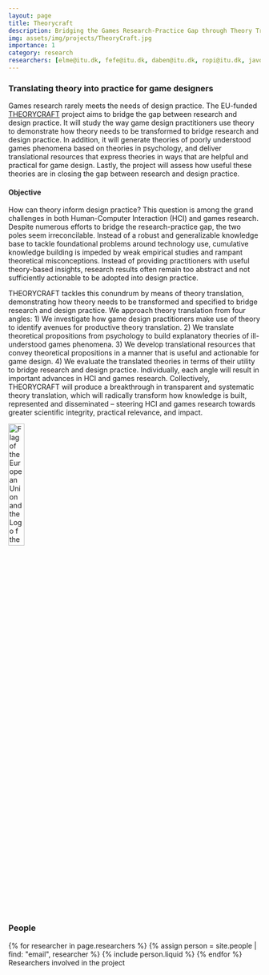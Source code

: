 ```yaml
---
layout: page
title: Theorycraft
description: Bridging the Games Research-Practice Gap through Theory Translation
img: assets/img/projects/TheoryCraft.jpg
importance: 1
category: research
researchers: [elme@itu.dk, fefe@itu.dk, daben@itu.dk, ropi@itu.dk, javo@itu.dk]
---
```


<h3>Translating theory into practice for game designers</h3>

Games research rarely meets the needs of design practice. The EU-funded [THEORYCRAFT](https://cordis.europa.eu/project/id/101043198) project aims to bridge the gap between research and design practice. It will study the way game design practitioners use theory to demonstrate how theory needs to be transformed to bridge research and design practice. In addition, it will generate theories of poorly understood games phenomena based on theories in psychology, and deliver translational resources that express theories in ways that are helpful and practical for game design. Lastly, the project will assess how useful these theories are in closing the gap between research and design practice.


<h4>Objective</h4>

How can theory inform design practice? This question is among the grand challenges in both Human-Computer Interaction (HCI) and games research. Despite numerous efforts to bridge the research-practice gap, the two poles seem irreconcilable. Instead of a robust and generalizable knowledge base to tackle foundational problems around technology use, cumulative knowledge building is impeded by weak empirical studies and rampant theoretical misconceptions. Instead of providing practitioners with useful theory-based insights, research results often remain too abstract and not sufficiently actionable to be adopted into design practice.

THEORYCRAFT tackles this conundrum by means of theory translation, demonstrating how theory needs to be transformed and specified to bridge research and design practice. We approach theory translation from four angles: 1) We investigate how game design practitioners make use of theory to identify avenues for productive theory translation. 2) We translate theoretical propositions from psychology to build explanatory theories of ill-understood games phenomena. 3) We develop translational resources that convey theoretical propositions in a manner that is useful and actionable for game design. 4) We evaluate the translated theories in terms of their utility to bridge research and design practice. Individually, each angle will result in important advances in HCI and games research. Collectively, THEORYCRAFT will produce a breakthrough in transparent and systematic theory translation, which will radically transform how knowledge is built, represented and disseminated – steering HCI and games research towards greater scientific integrity, practical relevance, and impact.

<img src="LOGO_ERC-FLAG_EU.png" alt="Flag of the European Union and the Logo f the European Research Council" style="width:25%;height:25%">


<h3> People </h3>
<div class="row">
    {% for researcher in page.researchers %}
        {% assign person = site.people | find: "email", researcher %}
        {% include person.liquid %}
    {% endfor %}
</div>
<div class="caption">
    Researchers involved in the project
</div>


